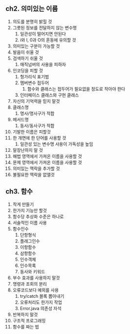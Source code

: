 ## ch2. 의미있는 이름
1. 의도를 분명히 밝힐 것 
2. 그릇된 정보를 전달하지 않는 변수명 
   1. 일관성이 떨어지면 안된다
   2. i와 l, 0과 O의 혼동에 유의할 것
3. 의미있는 구분이 가능할 것 
4. 발음이 쉬울 것 
5. 검색하기 쉬울 것 
   1. 매직넘버의 사용을 피하자
6. 인코딩을 피할 것
   1. 헝가리식 표기법 
   2. 멤버변수 접두어 
      1. 함수와 클래스는 접두어가 필요없을 정도로 작아야 한다
   3. 인터페이스 클래스와 구현 클래스 
7. 자신의 기억력을 믿지 말것
8. 클래스명
   1. 명사/명사구가 적합
9. 메서드명
   1. 동사/동사구가 적합
10. 기발한 이름은 피할것
11. 한 개면에 한 단어를 사용할 것
    1. 일관성 있는 변수명 사용이 가독성을 높임
12. 말장난하지 말 것
13. 해법 영역에서 가져온 이름을 사용할 것
14. 문제 영역에서 가져온 이름을 사용할 것
15. 의미있는 맥락을 추가할 것
16. 불필요한 맥락을 없앨것

## ch3. 함수
1. 작게 만들기
2. 한가지 기능만 할것
3. 함수당 추상화 수준은 하나로
4. 서술적인 이름 사용
5. 함수인수
   1. 단항형식
   2. 플래그인수
   3. 이항함수
   4. 삼항함수
   5. 인수객체
   6. 인수목록
   7. 동사와 키워드
6. 부수 효과를 사용하지 말것
7. 명령과 조회의 분리
8. 오류코드보다 예외를 사용
   1. try/catch 블록 뽑아내기
   2. 오류처리도 한가지 작업
   3. Error.java 의존성 자석
9. 반복하지 말것
10. 구조적 프로그래밍
11. 함수를 짜는 법
